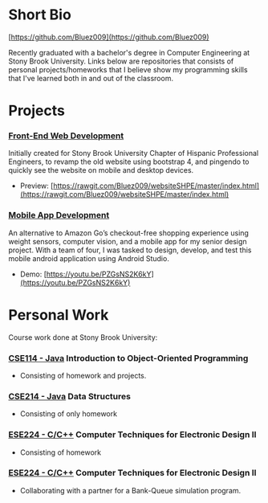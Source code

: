 # Short Bio
[https://github.com/Bluez009](https://github.com/Bluez009)

Recently graduated with a bachelor's degree in Computer Engineering at Stony Brook University.
Links below are repositories that consists of personal projects/homeworks that I believe show my programming skills that I've learned both in and out of the classroom.

# Projects
### [Front-End Web Development](https://github.com/Bluez009/websiteSHPE)

Initially created for Stony Brook University Chapter of Hispanic Professional Engineers, to revamp the old website using bootstrap 4, and pingendo to 
quickly see the website on mobile and desktop devices.
- Preview: [https://rawgit.com/Bluez009/websiteSHPE/master/index.html](https://rawgit.com/Bluez009/websiteSHPE/master/index.html)

### [Mobile App Development](https://github.com/Bluez009/SeniorDesign)

An alternative to Amazon Go’s checkout-free shopping experience using weight sensors, computer vision, and a mobile app for my senior design project. 
With a team of four, I was tasked to design, develop, and test this mobile android application using Android Studio.

- Demo: [https://youtu.be/PZGsNS2K6kY](https://youtu.be/PZGsNS2K6kY)

# Personal Work
Course work done at Stony Brook University:

### [CSE114 - Java](https://github.com/Bluez009/School-Work-CSE114) Introduction to Object-Oriented Programming
- Consisting of homework and projects.

### [CSE214 - Java](https://github.com/Bluez009/Data-Structures) Data Structures
- Consisting of only homework

### [ESE224 - C/C++](https://github.com/Bluez009/ESE224Project) Computer Techniques for Electronic Design II
- Consisting of homework

### [ESE224 - C/C++](https://github.com/Bluez009/ESE224Project) Computer Techniques for Electronic Design II
- Collaborating with a partner for a Bank-Queue simulation program.

